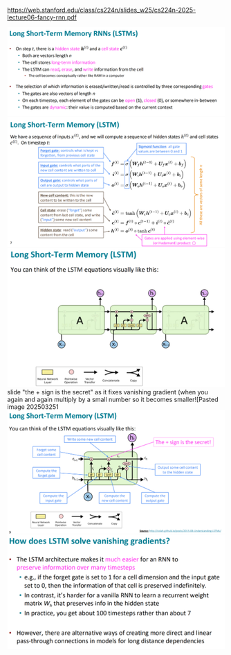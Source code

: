 https://web.stanford.edu/class/cs224n/slides_w25/cs224n-2025-lecture06-fancy-rnn.pdf

![Pasted image 20250325154541.png](attachments/9044f8c0711899e23db0c04aac2809fa.png)![Pasted image 20250325154554.png](attachments/40c90994fc128e7f3b58ee608922d604.png)![Pasted image 20250325154612.png](attachments/df4e86be846a1782e682a2b891eec3d8.png) slide "the + sign is the secret" as it fixes vanishing gradient (when you again and again multiply by a small number so it becomes smaller![Pasted image 202503251![Pasted image 20250325154626.png](attachments/ed7a6bbe181a6335719e992aa23d0882.png)![Pasted image 20250325154740.png](attachments/e37088ca962f8a3fcc9f100fff05c186.png)